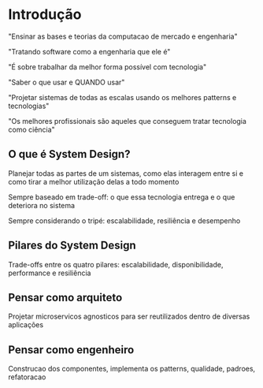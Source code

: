 # Introdução

"Ensinar as bases e teorias da computacao de mercado e engenharia"

"Tratando software como a engenharia que ele é"

"É sobre trabalhar da melhor forma possível com tecnologia"

"Saber o que usar e QUANDO usar"

"Projetar sistemas de todas as escalas usando os melhores patterns e tecnologias"

"Os melhores profissionais são aqueles que conseguem tratar tecnologia como ciência"

## O que é System Design?

Planejar todas as partes de um sistemas, como elas interagem entre si e como tirar a melhor utilização delas a todo momento

Sempre baseado em trade-off: o que essa tecnologia entrega e o que deteriora no sistema

Sempre considerando o tripé: escalabilidade, resiliência e desempenho

## Pilares do System Design

Trade-offs entre os quatro pilares: escalabilidade, disponibilidade, performance e resiliência

## Pensar como arquiteto

Projetar microservicos agnosticos para ser reutilizados dentro de diversas aplicações

## Pensar como engenheiro

Construcao dos componentes, implementa os patterns, qualidade, padroes, refatoracao

